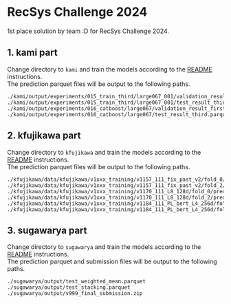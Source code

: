 # RecSys Challenge 2024

1st place solution by team :D for RecSys Challenge 2024.

## 1. kami part

Change directory to `kami` and train the models according to the [README](./kami/README.md) instructions.  
The prediction parquet files will be output to the following paths.

```
./kami/output/experiments/015_train_third/large067_001/validation_result_first.parquet
./kami/output/experiments/015_train_third/large067_001/test_result_third.parquet
./kami/output/experiments/016_catboost/large067/validation_result_first.parquet
./kami/output/experiments/016_catboost/large067/test_result_third.parquet
```


## 2. kfujikawa part

Change directory to `kfujikawa` and train the models according to the [README](./kfujikawa/README.md) instructions.  
The prediction parquet files will be output to the following paths.

```
./kfujikawa/data/kfujikawa/v1xxx_training/v1157_111_fix_past_v2/fold_0/predictions/validation.parquet
./kfujikawa/data/kfujikawa/v1xxx_training/v1157_111_fix_past_v2/fold_2/predictions/test.parquet
./kfujikawa/data/kfujikawa/v1xxx_training/v1170_111_L8_128d/fold_0/predictions/validation.parquet
./kfujikawa/data/kfujikawa/v1xxx_training/v1170_111_L8_128d/fold_2/predictions/test.parquet
./kfujikawa/data/kfujikawa/v1xxx_training/v1184_111_PL_bert_L4_256d/fold_0/predictions/validation.parquet
./kfujikawa/data/kfujikawa/v1xxx_training/v1184_111_PL_bert_L4_256d/fold_2/predictions/test.parquet
```


## 3. sugawarya part

Change directory to `sugawarya` and train the models according to the [README](./sugawarya/README.md) instructions.  
The prediction parquet and submission files will be output to the following paths.

```
./sugawarya/output/test_weighted_mean.parquet
./sugawarya/output/test_stacking.parquet
./sugawarya/output/v999_final_submission.zip
```
